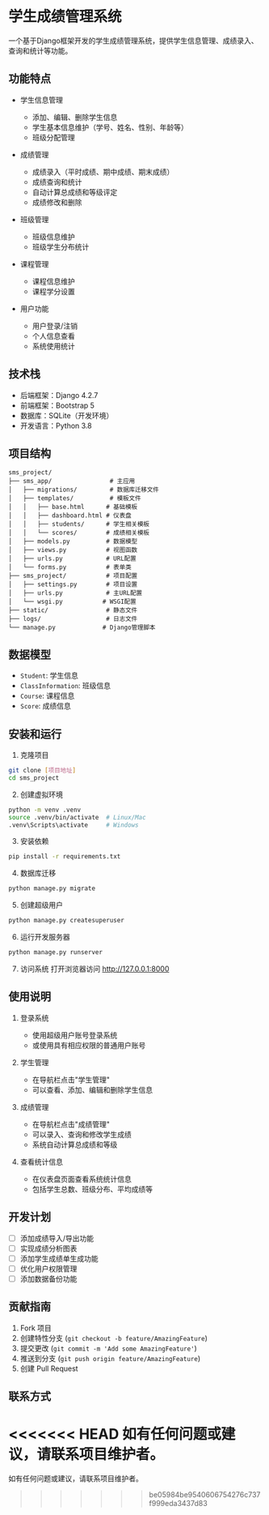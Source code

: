 # 学生成绩管理系统

一个基于Django框架开发的学生成绩管理系统，提供学生信息管理、成绩录入、查询和统计等功能。

## 功能特点

- 学生信息管理
  - 添加、编辑、删除学生信息
  - 学生基本信息维护（学号、姓名、性别、年龄等）
  - 班级分配管理

- 成绩管理
  - 成绩录入（平时成绩、期中成绩、期末成绩）
  - 成绩查询和统计
  - 自动计算总成绩和等级评定
  - 成绩修改和删除

- 班级管理
  - 班级信息维护
  - 班级学生分布统计

- 课程管理
  - 课程信息维护
  - 课程学分设置

- 用户功能
  - 用户登录/注销
  - 个人信息查看
  - 系统使用统计

## 技术栈

- 后端框架：Django 4.2.7
- 前端框架：Bootstrap 5
- 数据库：SQLite（开发环境）
- 开发语言：Python 3.8

## 项目结构

```
sms_project/
├── sms_app/                # 主应用
│   ├── migrations/         # 数据库迁移文件
│   ├── templates/          # 模板文件
│   │   ├── base.html      # 基础模板
│   │   ├── dashboard.html # 仪表盘
│   │   ├── students/      # 学生相关模板
│   │   └── scores/        # 成绩相关模板
│   ├── models.py          # 数据模型
│   ├── views.py           # 视图函数
│   ├── urls.py            # URL配置
│   └── forms.py           # 表单类
├── sms_project/           # 项目配置
│   ├── settings.py        # 项目设置
│   ├── urls.py            # 主URL配置
│   └── wsgi.py           # WSGI配置
├── static/                # 静态文件
├── logs/                  # 日志文件
└── manage.py             # Django管理脚本
```

## 数据模型

- `Student`: 学生信息
- `ClassInformation`: 班级信息
- `Course`: 课程信息
- `Score`: 成绩信息

## 安装和运行

1. 克隆项目
```bash
git clone [项目地址]
cd sms_project
```

2. 创建虚拟环境
```bash
python -m venv .venv
source .venv/bin/activate  # Linux/Mac
.venv\Scripts\activate     # Windows
```

3. 安装依赖
```bash
pip install -r requirements.txt
```

4. 数据库迁移
```bash
python manage.py migrate
```

5. 创建超级用户
```bash
python manage.py createsuperuser
```

6. 运行开发服务器
```bash
python manage.py runserver
```

7. 访问系统
打开浏览器访问 http://127.0.0.1:8000

## 使用说明

1. 登录系统
   - 使用超级用户账号登录系统
   - 或使用具有相应权限的普通用户账号

2. 学生管理
   - 在导航栏点击"学生管理"
   - 可以查看、添加、编辑和删除学生信息

3. 成绩管理
   - 在导航栏点击"成绩管理"
   - 可以录入、查询和修改学生成绩
   - 系统自动计算总成绩和等级

4. 查看统计信息
   - 在仪表盘页面查看系统统计信息
   - 包括学生总数、班级分布、平均成绩等

## 开发计划

- [ ] 添加成绩导入/导出功能
- [ ] 实现成绩分析图表
- [ ] 添加学生成绩单生成功能
- [ ] 优化用户权限管理
- [ ] 添加数据备份功能

## 贡献指南

1. Fork 项目
2. 创建特性分支 (`git checkout -b feature/AmazingFeature`)
3. 提交更改 (`git commit -m 'Add some AmazingFeature'`)
4. 推送到分支 (`git push origin feature/AmazingFeature`)
5. 创建 Pull Request

## 联系方式

<<<<<<< HEAD
如有任何问题或建议，请联系项目维护者。
=======
如有任何问题或建议，请联系项目维护者。
>>>>>>> be05984be9540606754276c737f999eda3437d83
